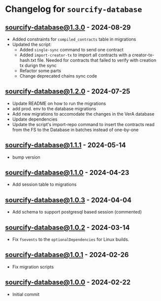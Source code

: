 # Changelog for `sourcify-database`

## sourcify-database@1.3.0 - 2024-08-29

- Added constraints for `compiled_contracts` table in migrations
- Updated the script:
  - Added `single-sync` command to send one contract
  - Added `import-creator-tx` to import all contracts with a creator-tx-hash.txt file. Needed for contracts that failed to verify with creation tx durign the sync
  - Refactor some parts
  - Change deprecated chains sync code

## sourcify-database@1.2.0 - 2024-07-25

- Update README on how to run the migrations
- add prod. env to the database migrations
- Add new migrations to accomodate the changes in the VerA database
- Update dependencies
- Update the script's import-repo command to insert the contracts read from the FS to the Database in batches instead of one-by-one


## sourcify-database@1.1.1 - 2024-05-14

- bump version

## sourcify-database@1.1.0 - 2024-04-23

- Add session table to migrations 

## sourcify-database@1.0.3 - 2024-04-04

- Add schema to support postgresql based session (commented)

## sourcify-database@1.0.2 - 2024-03-14

- Fix `fsevents` to the `optionalDependencies` for Linux builds.

## sourcify-database@1.0.1 - 2024-02-26

- Fix migration scripts

## sourcify-database@1.0.0 - 2024-02-22

- Initial commit
